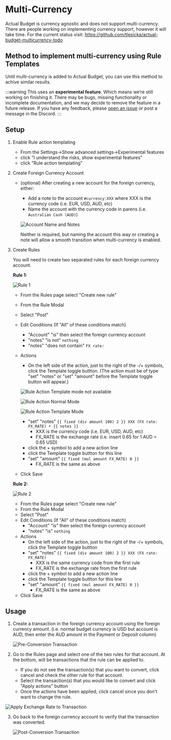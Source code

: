 # Multi-Currency
Actual Budget is currency agnostic and does not support multi-currency.  There are people working on implementing currency support, however it will take time.
For the current status visit:
https://github.com/tlesicka/actual-budget-multicurrency-todo

## Method to implement multi-currency using Rule Templates
Until multi-currency is added to Actual Budget, you can use this method to achive similar results.

:::warning
This uses an **experimental feature**. Which means we’re still working on finishing it. There may be bugs, missing functionality or incomplete documentation, and we may decide to remove the feature in a future release. If you have any feedback, please [open an issue](https://github.com/actualbudget/actual/issues) or post a message in the Discord.
:::

## Setup
1. Enable Rule action templating
   - From the Settings->Show advanced settings->Experimental features
   - click "I understand the risks, show experimental features"
   - click "Rule action templating"

2. Create Foreign Currency Account
   - (optional) After creating a new account for the foreign currency, either:
     - Add a note to the account ```#currency:XXX``` where XXX is the currency code (i.e. EUR, USD, AUD, etc)
     - Name the account with the currency code in parens (i.e. ```Australian Cash (AUD)```)

     ![Account Name and Notes](/static/img/multi-currency/account-name-and-note.png)

     Neither is required, but naming the account this way or creating a note will allow a smooth transition when multi-currency is enabled.

3. Create Rules

   You will need to create two separated rules for each foreign currency account.

   **Rule 1:**

   ![Rule 1](/static/img/multi-currency/rule-1.png)

   - From the Rules page select "Create new rule"
   - From the Rule Modal
   - Select "Post"
   - Edit Conditions (If "All" of these conditions match)
     - "Account" "is" then select the foreign currency account
     - "notes" "is not" ```nothing```
     - "notes" "does not contain" ```FX rate:```
   - Actions
     - On the left side of the action, just to the right of the -/+ symbols, click the Template toggle buttton. (The action must be of type "set" "notes" or "set" "amount" before the Template toggle button will appear.)

     ![Rule Action Template mode not available](/static/img/multi-currency/rule-action.png)

     ![Rule Action Normal Mode](/static/img/multi-currency/rule-action-normal-instructions.png)

     ![Rule Action Template Mode](/static/img/multi-currency/rule-action-template.png)

     - "set" "notes" ```{{ fixed (div amount 100) 2 }} XXX (FX rate: FX_RATE) • {{ notes }}```
       - XXX is the currency code (i.e. EUR, USD, AUD, etc)
       - FX_RATE is the exchange rate (i.e. insert 0.65 for 1 AUD = 0.65 USD)
     - click the + symbol to add a new action line
     - click the Template toggle buttton for this line
     - "set" "amount" ```{{ fixed (mul amount FX_RATE) 0 }}```
       - FX_RATE is the same as above
   - Click Save

   **Rule 2:**

   ![Rule 2](/static/img/multi-currency/rule-2.png)

   - From the Rules page select "Create new rule"
   - From the Rule Modal
   - Select "Post"
   - Edit Conditions (If "All" of these conditions match)
     - "Account" "is" then select the foreign currency account
     - "notes" "is" ```nothing```
   - Actions
     - On the left side of the action, just to the right of the -/+ symbols, click the Template toggle buttton
     - "set" "notes" ```{{ fixed (div amount 100) 2 }} XXX (FX rate: FX_RATE)```
       - XXX is the same currency code from the first rule
       - FX_RATE is the exchange rate from the first rule
     - click the + symbol to add a new action line
     - click the Template toggle buttton for this line
     - "set" "amount" ```{{ fixed (mul amount FX_RATE) 0 }}```
       - FX_RATE is the same as above
   - Click Save

## Usage
1. Create a transaction in the foreign currency account using the foreign currency amount.  (i.e. normal budget currency is USD but account is AUD, then enter the AUD amount in the Payment or Deposit column)

   ![Pre-Conversion Transaction](/static/img/multi-currency/usage-preconvert.png)

2. Go to the Rules page and select one of the two rules for that account.  At the bottom, will be transactions that the rule can be applied to.
   - If you do not see the transaction(s) that you want to convert, click cancel and check the other rule for that account.
   - Select the transaction(s) that you would like to convert and click "Apply actions" button
   - Once the actions have been applied, click cancel since you don't want to change the rule.

![Apply Exchange Rate to Transaction](/static/img/multi-currency/usage-convert.png)

3. Go back to the foreign currency account to verify that the transaction was converted.

   ![Post-Conversion Transaction](/static/img/multi-currency/usage-postconvert.png)
